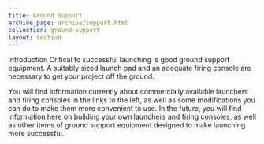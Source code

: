 ```yaml
---
title: Ground Support
archive_page: archive/support.html
collection: ground-support
layout: section
---
```

Introduction Critical to successful launching is good ground support equipment. A suitably sized launch pad and an adequate firing console are necessary to get your project off the ground.

You will find information currently about commercially available launchers and firing consoles in the links to the left, as well as some modifications you can do to make them more convenient to use. In the future, you will find information here on building your own launchers and firing consoles, as well as other items of ground support equipment designed to make launching more successful.

